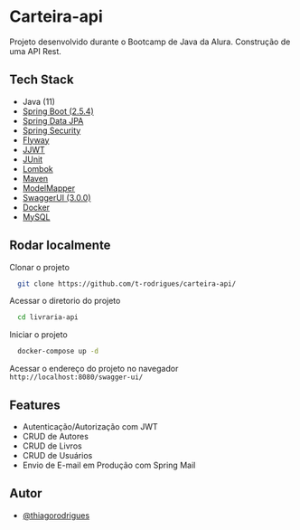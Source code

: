 # Carteira-api

Projeto desenvolvido durante o Bootcamp de Java da Alura. Construção de uma API Rest.


## Tech Stack

- Java (11)
- [Spring Boot (2.5.4)](https://spring.io/projects/spring-boot)
- [Spring Data JPA](https://spring.io/projects/spring-data-jpa)
- [Spring Security](https://spring.io/projects/spring-security)
- [Flyway](https://flywaydb.org/)
- [JJWT](https://github.com/jwtk/jjwt)
- [JUnit](https://junit.org/junit5/)
- [Lombok](https://projectlombok.org/)
- [Maven](https://maven.apache.org/)
- [ModelMapper](http://modelmapper.org/)
- [SwaggerUI (3.0.0)](https://github.com/springfox/springfox)
- [Docker](https://www.docker.com/)
- [MySQL](https://www.mysql.com/)

## Rodar localmente

Clonar o projeto

```bash
  git clone https://github.com/t-rodrigues/carteira-api/
```

Acessar o diretorio do projeto

```bash
  cd livraria-api
```

Iniciar o projeto

```bash
  docker-compose up -d
```

Acessar o endereço do projeto no navegador `http://localhost:8080/swagger-ui/`


## Features

- Autenticação/Autorização com JWT
- CRUD de Autores
- CRUD de Livros
- CRUD de Usuários
- Envio de E-mail em Produção com Spring Mail


## Autor

- [@thiagorodrigues](https://www.github.com/t-rodrigues)

